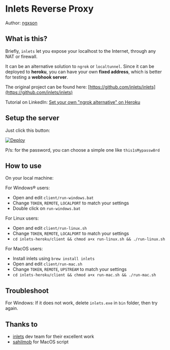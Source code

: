 # Inlets Reverse Proxy

Author: [ngxson](https://github.com/ngxson)

## What is this?

Briefly, `inlets` let you expose your localhost to the Internet, through any NAT or firewall.

It can be an alternative solution to `ngrok` or `localtunnel`. Since it can be deployed to **heroku**, you can have your own **fixed address**, which is better for testing a **webhook server**.

The original project can be found here: [https://github.com/inlets/inlets](https://github.com/inlets/inlets)

Tutorial on LinkedIn: [Set your own "ngrok alternative"​ on Heroku](https://www.linkedin.com/pulse/set-your-own-ngrok-alternative-heroku-xuan-son-nguyen/)

## Setup the server

Just click this button:

[![Deploy](https://www.herokucdn.com/deploy/button.svg)](https://heroku.com/deploy?template=https://github.com/kma-academy/inlets-heroku/tree/master)

P/s: for the password, you can choose a simple one like `this1sMypassw0rd`

## How to use

On your local machine:

For Windows® users:
- Open and edit `client/run-windows.bat`
- Change `TOKEN`, `REMOTE`, `LOCALPORT` to match your settings
- Double click on `run-windows.bat`

For Linux users:
- Open and edit `client/run-linux.sh`
- Change `TOKEN`, `REMOTE`, `LOCALPORT` to match your settings
- `cd inlets-heroku/client && chmod a+x run-linux.sh && ./run-linux.sh`

For MacOS users:
- Install inlets using `brew install inlets`
- Open and edit `client/run-mac.sh`
- Change `TOKEN`, `REMOTE`, `UPSTREAM` to match your settings
- `cd inlets-heroku/client && chmod a+x run-mac.sh && ./run-mac.sh`

## Troubleshoot

For Windows: If it does not work, delete `inlets.exe` in `bin` folder, then try again.

## Thanks to

- [inlets](https://github.com/inlets) dev team for their excellent work
- [sahilmob](https://github.com/sahilmob) for MacOS script
